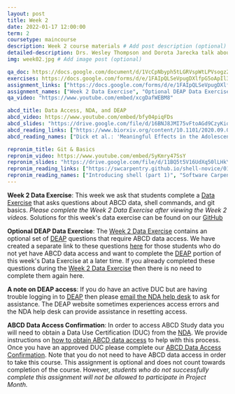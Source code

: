 ```yaml
---
layout: post
title: Week 2
date: 2022-01-17 12:00:00
term: 2
coursetype: maincourse
description: Week 2 course materials # Add post description (optional)
detailed-description: Drs. Wesley Thompson and Dorota Jarecka talk about accessing ABCD data using DEAP, how to use the command line, and introduce git as a resource for version control.
img: week02.jpg # Add image post (optional)

qa_doc: https://docs.google.com/document/d/1VcCpNbyph5tLGRVspWtLPVsogz2UMbje2f5745wWKus/edit?usp=sharing
exercises: https://docs.google.com/forms/d/e/1FAIpQLSeVpugDXlfpG5oApIl3rfJV5Cf2lbXJy1ntYmBgpdmlT8FGng/viewform?usp=sf_link
assignment_links: ["https://docs.google.com/forms/d/e/1FAIpQLSeVpugDXlfpG5oApIl3rfJV5Cf2lbXJy1ntYmBgpdmlT8FGng/viewform?usp=sf_link", "https://docs.google.com/forms/d/e/1FAIpQLScJOjxPZwnES9OTmZHbuSX9wq81SUD6F0SRHwRIfnnXWbNlgA/viewform?usp=sf_link", "https://docs.google.com/forms/d/e/1FAIpQLSdZbXLB2HdciB88YN3JIXg6OdUN2dq1KnLTolIcos2Tu6FazA/viewform?usp=sf_link"]
assignment_names: ["Week 2 Data Exercise", "Optional DEAP Data Exercise (this assignment is optional and is available only to students who have ABCD data access)", "ABCD Data Access Confirmation (this assignment is optional and will be re-posted  each week until April 1, 2022. If you have already completed this assignment there is no need to complete it again.)"]
qa_video: "https://www.youtube.com/embed/xcgDafWEBM8"

abcd_title: Data Access, NDA, and DEAP
abcd_video: https://www.youtube.com/embed/bfy04piqFDs
abcd_slides: "https://drive.google.com/file/d/16BNJ8JMI75vFtoAGd9CzyKiqcZxR2Q0L/view?usp=sharing"
abcd_reading_links: ["https://www.biorxiv.org/content/10.1101/2020.09.01.276451v1.full"]
abcd_reading_names: ["Dick et al.: 'Meaningful Effects in the Adolescent Brain Cognitive Development Study'"]

repronim_title: Git & Basics
repronim_video: https://www.youtube.com/embed/SyKmry47SsY
repronim_slides: "https://drive.google.com/file/d/11BQ5t5V16UdXq50lLHkYfGoRyUQmfcCe/view?usp=sharing"
repronim_reading_links: ["https://swcarpentry.github.io/shell-novice/01-intro/index.html", "https://swcarpentry.github.io/shell-novice/", "http://practical-neuroimaging.github.io/git_parable.html#the-git-parable"]
repronim_reading_names: ["Introducing shell (part 1)", "Software Carpentry on Unix: Read at least one section of parts 2 - 7", "A git parable"]
---
```


**Week 2 Data Exercise**: This week we ask that students complete a [Data Exercise](https://docs.google.com/forms/d/e/1FAIpQLSeVpugDXlfpG5oApIl3rfJV5Cf2lbXJy1ntYmBgpdmlT8FGng/viewform?usp=sf_link) that asks questions about ABCD data, shell commands, and git basics. *Please complete the Week 2 Data Exercise after viewing the Week 2 videos.* Solutions for this week's data exercise can be found on our [GitHub](https://github.com/ABCD-ReproNim/exercises/tree/main/week_2)

**Optional DEAP Data Exercise**: The [Week 2 Data Exercise](https://docs.google.com/forms/d/e/1FAIpQLSeVpugDXlfpG5oApIl3rfJV5Cf2lbXJy1ntYmBgpdmlT8FGng/viewform?usp=sf_link) contains an optional set of [DEAP](https://deap.nimhda.org/applications/User/login.php) questions that require ABCD data access. We have created a separate link to these questions [here](https://docs.google.com/forms/d/e/1FAIpQLScJOjxPZwnES9OTmZHbuSX9wq81SUD6F0SRHwRIfnnXWbNlgA/viewform?usp=sf_link) for those students who do not yet have ABCD data access and want to complete the [DEAP](https://deap.nimhda.org/applications/User/login.php) portion of this week's Data Exercise at a later time. If you already completed these questions during the [Week 2 Data Exercise](https://docs.google.com/forms/d/e/1FAIpQLSeVpugDXlfpG5oApIl3rfJV5Cf2lbXJy1ntYmBgpdmlT8FGng/viewform?usp=sf_link) then there is no need to complete them again here.

**A note on DEAP access**: If you do have an active DUC but are having trouble logging in to [DEAP](https://deap.nimhda.org/applications/User/login.php) then please [email the NDA help desk](mailto:ndahelp@mail.nih.gov) to ask for assistance. The DEAP website sometimes experiences access errors and the NDA help desk can provide assistance in resetting access.

**ABCD Data Access Confirmation**: In order to access ABCD Study data you will need to obtain a Data Use Certification (DUC) from the [NDA](https://nda.nih.gov/). We provide instructions on [how to obtain ABCD data access](https://docs.google.com/document/d/18hsT2x15bypuXFcfMQb9Ck_YEB7VvY2j4w5hwbV78A4/edit?usp=sharing) to help with this process. Once you have an approved DUC please complete our [ABCD Data Access Confirmation](https://docs.google.com/forms/d/e/1FAIpQLSdZbXLB2HdciB88YN3JIXg6OdUN2dq1KnLTolIcos2Tu6FazA/viewform?usp=sf_link). Note that you do not need to have ABCD data access in order to take this course. This assignment is optional and does not count towards completion of the course. However, *students who do not successfully complete this assignment will not be allowed to participate in Project Month.*
